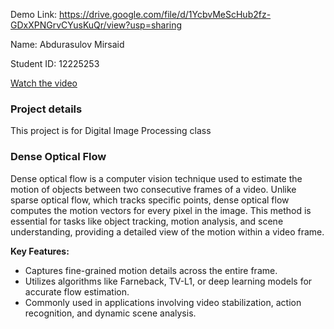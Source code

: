 Demo Link: https://drive.google.com/file/d/1YcbvMeScHub2fz-GDxXPNGrvCYusKuQr/view?usp=sharing

Name: Abdurasulov Mirsaid

Student ID: 12225253


[Watch the video](https://github.com/mirsaidl/Free_Style_Object_Tracking_Opencv/blob/main/output.avi)

### Project details
This project is for Digital  Image Processing class 

### Dense Optical Flow

Dense optical flow is a computer vision technique used to estimate the motion of objects between two consecutive frames of a video. Unlike sparse optical flow, which tracks specific points, dense optical flow computes the motion vectors for every pixel in the image. This method is essential for tasks like object tracking, motion analysis, and scene understanding, providing a detailed view of the motion within a video frame.

**Key Features:**
- Captures fine-grained motion details across the entire frame.
- Utilizes algorithms like Farneback, TV-L1, or deep learning models for accurate flow estimation.
- Commonly used in applications involving video stabilization, action recognition, and dynamic scene analysis.
